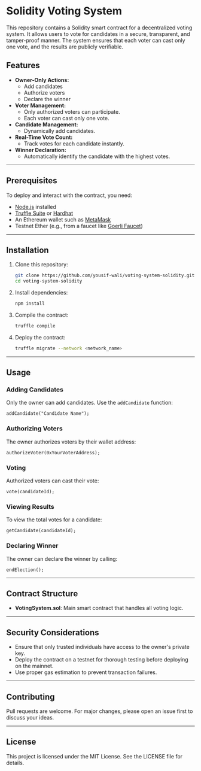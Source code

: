 # Solidity Voting System

This repository contains a Solidity smart contract for a decentralized voting system. It allows users to vote for candidates in a secure, transparent, and tamper-proof manner. The system ensures that each voter can cast only one vote, and the results are publicly verifiable.

## Features
- **Owner-Only Actions:**
  - Add candidates
  - Authorize voters
  - Declare the winner
- **Voter Management:**
  - Only authorized voters can participate.
  - Each voter can cast only one vote.
- **Candidate Management:**
  - Dynamically add candidates.
- **Real-Time Vote Count:**
  - Track votes for each candidate instantly.
- **Winner Declaration:**
  - Automatically identify the candidate with the highest votes.

---

## Prerequisites
To deploy and interact with the contract, you need:
- [Node.js](https://nodejs.org/) installed
- [Truffle Suite](https://trufflesuite.com/) or [Hardhat](https://hardhat.org/)
- An Ethereum wallet such as [MetaMask](https://metamask.io/)
- Testnet Ether (e.g., from a faucet like [Goerli Faucet](https://faucet.goerli.mudit.blog/))

---

## Installation

1. Clone this repository:
   ```bash
   git clone https://github.com/yousif-wali/voting-system-solidity.git
   cd voting-system-solidity
   ```

2. Install dependencies:
   ```bash
   npm install
   ```

3. Compile the contract:
   ```bash
   truffle compile
   ```

4. Deploy the contract:
   ```bash
   truffle migrate --network <network_name>
   ```

---

## Usage

### Adding Candidates
Only the owner can add candidates. Use the `addCandidate` function:
```solidity
addCandidate("Candidate Name");
```

### Authorizing Voters
The owner authorizes voters by their wallet address:
```solidity
authorizeVoter(0xYourVoterAddress);
```

### Voting
Authorized voters can cast their vote:
```solidity
vote(candidateId);
```

### Viewing Results
To view the total votes for a candidate:
```solidity
getCandidate(candidateId);
```

### Declaring Winner
The owner can declare the winner by calling:
```solidity
endElection();
```

---

## Contract Structure
- **VotingSystem.sol**: Main smart contract that handles all voting logic.

---

## Security Considerations
- Ensure that only trusted individuals have access to the owner's private key.
- Deploy the contract on a testnet for thorough testing before deploying on the mainnet.
- Use proper gas estimation to prevent transaction failures.

---

## Contributing
Pull requests are welcome. For major changes, please open an issue first to discuss your ideas.

---

## License
This project is licensed under the MIT License. See the LICENSE file for details.
